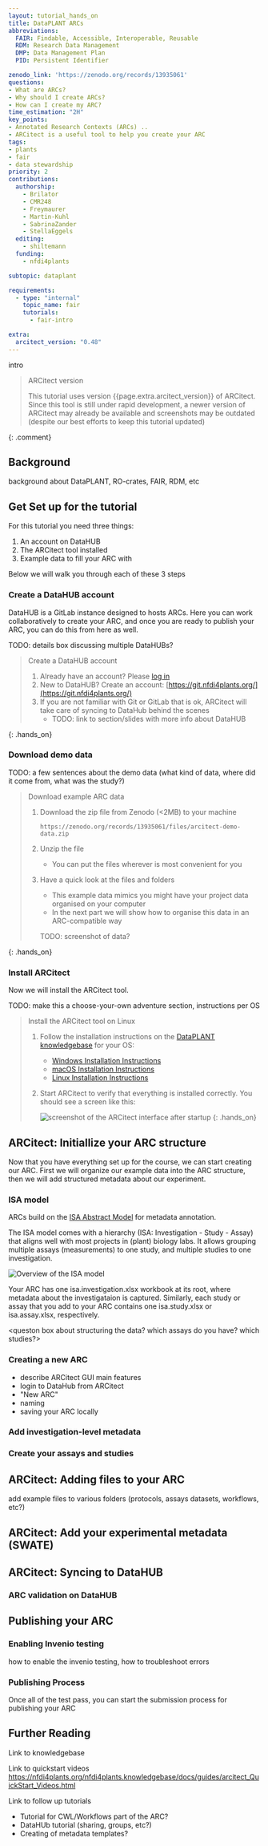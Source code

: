 ```yaml
---
layout: tutorial_hands_on
title: DataPLANT ARCs
abbreviations:
  FAIR: Findable, Accessible, Interoperable, Reusable
  RDM: Research Data Management
  DMP: Data Management Plan
  PID: Persistent Identifier

zenodo_link: 'https://zenodo.org/records/13935061'
questions:
- What are ARCs?
- Why should I create ARCs?
- How can I create my ARC?
time_estimation: "2H"
key_points:
- Annotated Research Contexts (ARCs) ..
- ARCitect is a useful tool to help you create your ARC
tags:
- plants
- fair
- data stewardship
priority: 2
contributions:
  authorship:
    - Brilator
    - CMR248
    - Freymaurer
    - Martin-Kuhl
    - SabrinaZander
    - StellaEggels
  editing:
    - shiltemann
  funding:
    - nfdi4plants

subtopic: dataplant

requirements:
  - type: "internal"
    topic_name: fair
    tutorials:
      - fair-intro

extra:
  arcitect_version: "0.48"
---
```


intro

> <comment-title> ARCitect version </comment-title>
>
> This tutorial uses version {{page.extra.arcitect_version}} of ARCitect. Since this tool is still
> under rapid development, a newer version of ARCitect may already be available and screenshots may be outdated (despite our best
> efforts to keep this tutorial updated)
>
{: .comment}

## Background

background about DataPLANT, RO-crates, FAIR, RDM, etc



## Get Set up for the tutorial

For this tutorial you need three things:
 1. An account on DataHUB
 2. The ARCitect tool installed
 3. Example data to fill your ARC with

Below we will walk you through each of these 3 steps

### Create a DataHUB account

DataHUB is a GitLab instance designed to hosts ARCs. Here you can work collaboratively to create your ARC, and once you are ready to publish your ARC, you can do this from here as well.

TODO: details box discussing multiple DataHUBs?

> <hands-on-title> Create a DataHUB account </hands-on-title>
>
> 1. Already have an account? Please [log in](https://git.nfdi4plants.org/])
> 2. New to DataHUB? Create an account: [https://git.nfdi4plants.org/](https://git.nfdi4plants.org/)
> 3. If you are not familiar with Git or GitLab that is ok, ARCitect will take care of syncing to DataHub behind the scenes
>    - TODO: link to section/slides with more info about DataHUB
>
>
{: .hands_on}


### Download demo data


TODO: a few sentences about the demo data (what kind of data, where did it come from, what was the study?)


> <hands-on-title> Download example ARC data </hands-on-title>
>
> 1. Download the zip file from Zenodo (<2MB) to your machine
>
>    ```
>    https://zenodo.org/records/13935061/files/arcitect-demo-data.zip
>    ```
>
> 2. Unzip the file
>    - You can put the files wherever is most convenient for you
>
> 3. Have a quick look at the files and folders
>    - This example data mimics you might have your project data organised on your computer
>    - In the next part we will show how to organise this data in an ARC-compatible way
>
>    TODO: screenshot of data?
>
{: .hands_on}


### Install ARCitect

Now we will install the ARCitect tool.

TODO: make this a choose-your-own adventure section, instructions per OS


> <hands-on-title> Install the ARCitect tool on Linux  </hands-on-title>
>
> 1. Follow the installation instructions on the [DataPLANT knowledgebase](https://nfdi4plants.org/nfdi4plants.knowledgebase/) for your OS:
>    - [Windows Installation Instructions](https://nfdi4plants.org/nfdi4plants.knowledgebase/docs/ARCitect-Manual/arcitect_installation_windows.html)
>    - [macOS Installation Instructions](https://nfdi4plants.org/nfdi4plants.knowledgebase/docs/ARCitect-Manual/arcitect_installation_macos.html)
>    - [Linux Installation Instructions](https://nfdi4plants.org/nfdi4plants.knowledgebase/docs/ARCitect-Manual/arcitect_installation_linux.html)
>
> 2. Start ARCitect to verify that everything is installed correctly. You should see a screen like this:
>
>    ![screenshot of the ARCitect interface after startup](images/arcitect-home.png)
{: .hands_on}


## ARCitect: Initiallize your ARC structure

Now that you have everything set up for the course, we can start creating our ARC. First we will  organize our example data into the ARC structure, then we will add structured metadata about our experiment.


### ISA model

ARCs build on the [ISA Abstract Model](https://isa-specs.readthedocs.io/en/latest/isamodel.html)
for metadata annotation.


The ISA model comes with a hierarchy (ISA: Investigation - Study - Assay)
that aligns well with most projects in (plant) biology labs. It allows grouping multiple assays (measurements) to one study,
and multiple studies to one investigation.

![Overview of the ISA model](images/isa-model.png "Image source left panel: [isa-tools.org](https://isa-tools.org/format/specification.html)")

Your ARC has one isa.investigation.xlsx workbook at its root, where metadata about the investigataion is captured. Similarly, each study or assay that you add to your ARC contains one isa.study.xlsx or isa.assay.xlsx, respectively.


> <question-title> </question-title>

<queston box about structuring the data? which assays do you have? which studies?>


### Creating a new ARC

- describe ARCitect GUI main features
- login to DataHub from ARCitect
- "New ARC"
- naming
- saving your ARC locally

### Add investigation-level metadata

### Create your assays and studies


## ARCitect: Adding files to your ARC

add example files to various folders (protocols, assays datasets, workflows, etc?)


## ARCitect: Add your experimental metadata (SWATE)


## ARCitect: Syncing to DataHUB

### ARC validation on DataHUB

## Publishing your ARC

### Enabling Invenio testing

how to enable the invenio testing, how to troubleshoot errors


### Publishing Process

Once all of the test pass, you can start the submission process for publishing your ARC



## Further Reading

Link to knowledgebase

Link to quickstart videos https://nfdi4plants.org/nfdi4plants.knowledgebase/docs/guides/arcitect_QuickStart_Videos.html

Link to follow up tutorials
 - Tutorial for CWL/Workflows part of the ARC?
 - DataHUb tutorial (sharing, groups, etc?)
 - Creating of metadata templates?






